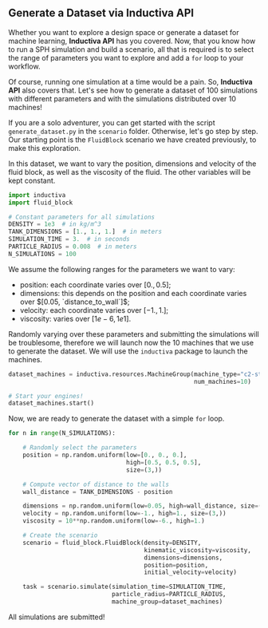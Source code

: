 ## Generate a Dataset via Inductiva API

Whether you want to explore a design space or generate a dataset for machine learning, **Inductiva API** has you covered. Now, that you know how to run a SPH simulation and build a scenario, all that is required is to select the range of parameters you want to explore and add a `for` loop to your workflow.

Of course, running one simulation at a time would be a pain. So, **Inductiva API** also covers that. Let's see how to generate a dataset of 100 simulations with different parameters and with the simulations distributed over 10 machines!

If you are a solo adventurer, you can get started with the script `generate_dataset.py` in the `scenario` folder. Otherwise, let's go step by step. Our starting point is the `FluidBlock` scenario we have created previously, to make this exploration.

In this dataset, we want to vary the position, dimensions and velocity of the fluid block, as well as the viscosity of the fluid. The other variables will be kept constant.

```python
import inductiva
import fluid_block

# Constant parameters for all simulations
DENSITY = 1e3  # in kg/m^3
TANK_DIMENSIONS = [1., 1., 1.]  # in meters
SIMULATION_TIME = 3.  # in seconds
PARTICLE_RADIUS = 0.008  # in meters
N_SIMULATIONS = 100
```

We assume the following ranges for the parameters we want to vary:
- position: each coordinate varies over $[0., 0.5]$;
- dimensions: this depends on the position and each coordinate varies over $[0.05, `distance_to_wall`]$;
- velocity: each coordinate varies over $[-1., 1.]$;
- viscosity: varies over $[1e-6, 1e1]$.

Randomly varying over these parameters and submitting the simulations will be troublesome, therefore we will launch now the 10 machines that we use to generate the dataset. We will use the `inductiva` package to launch the machines.

```python
dataset_machines = inductiva.resources.MachineGroup(machine_type="c2-standard-4",
                                                    num_machines=10)

# Start your engines!
dataset_machines.start()
```

Now, we are ready to generate the dataset with a simple `for` loop. 

```python
for n in range(N_SIMULATIONS):

    # Randomly select the parameters
    position = np.random.uniform(low=[0., 0., 0.],
                                 high=[0.5, 0.5, 0.5],
                                 size=(3,))

    # Compute vector of distance to the walls
    wall_distance = TANK_DIMENSIONS - position

    dimensions = np.random.uniform(low=0.05, high=wall_distance, size=(3,))
    velocity = np.random.uniform(low=-1., high=1., size=(3,))
    viscosity = 10**np.random.uniform(low=-6., high=1.)  

    # Create the scenario
    scenario = fluid_block.FluidBlock(density=DENSITY,
                                      kinematic_viscosity=viscosity,
                                      dimensions=dimensions,
                                      position=position,
                                      initial_velocity=velocity)

    task = scenario.simulate(simulation_time=SIMULATION_TIME,
                             particle_radius=PARTICLE_RADIUS,
                             machine_group=dataset_machines)
```

All simulations are submitted! 

